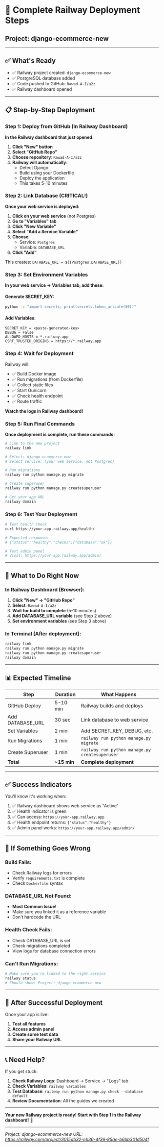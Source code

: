 # 🚀 Complete Railway Deployment Steps
## Project: django-ecommerce-new

---

## ✅ What's Ready

- ✅ Railway project created: `django-ecommerce-new`
- ✅ PostgreSQL database added
- ✅ Code pushed to GitHub: `Rawad-A-I/a2z`
- ✅ Railway dashboard opened

---

## 📋 Step-by-Step Deployment

### Step 1: Deploy from GitHub (In Railway Dashboard)

**In the Railway dashboard that just opened:**

1. **Click "New" button**
2. **Select "GitHub Repo"**
3. **Choose repository**: `Rawad-A-I/a2z`
4. **Railway will automatically**:
   - Detect Django
   - Build using your Dockerfile
   - Deploy the application
   - This takes 5-10 minutes

### Step 2: Link Database (CRITICAL!)

**Once your web service is deployed:**

1. **Click on your web service** (not Postgres)
2. **Go to "Variables" tab**
3. **Click "New Variable"**
4. **Select "Add a Service Variable"**
5. **Choose**:
   - Service: `Postgres`
   - Variable: `DATABASE_URL`
6. **Click "Add"**

This creates: `DATABASE_URL = ${{Postgres.DATABASE_URL}}`

### Step 3: Set Environment Variables

**In your web service → Variables tab, add these:**

#### Generate SECRET_KEY:
```bash
python -c "import secrets; print(secrets.token_urlsafe(50))"
```

#### Add Variables:
```
SECRET_KEY = <paste-generated-key>
DEBUG = False
ALLOWED_HOSTS = *.railway.app
CSRF_TRUSTED_ORIGINS = https://*.railway.app
```

### Step 4: Wait for Deployment

Railway will:
- ✅ Build Docker image
- ✅ Run migrations (from Dockerfile)
- ✅ Collect static files
- ✅ Start Gunicorn
- ✅ Check health endpoint
- ✅ Route traffic

**Watch the logs in Railway dashboard!**

### Step 5: Run Final Commands

**Once deployment is complete, run these commands:**

```bash
# Link to the new project
railway link

# Select: django-ecommerce-new
# Select service: (your web service, not Postgres)

# Run migrations
railway run python manage.py migrate

# Create superuser
railway run python manage.py createsuperuser

# Get your app URL
railway domain
```

### Step 6: Test Your Deployment

```bash
# Test health check
curl https://your-app.railway.app/health/

# Expected response:
# {"status":"healthy","checks":{"database":"ok"}}

# Test admin panel
# Visit: https://your-app.railway.app/admin/
```

---

## 🎯 What to Do Right Now

### **In Railway Dashboard (Browser):**

1. **Click "New" → "GitHub Repo"**
2. **Select**: `Rawad-A-I/a2z`
3. **Wait for build to complete** (5-10 minutes)
4. **Add DATABASE_URL variable** (see Step 2 above)
5. **Set environment variables** (see Step 3 above)

### **In Terminal (After deployment):**

```bash
railway link
railway run python manage.py migrate
railway run python manage.py createsuperuser
railway domain
```

---

## 📊 Expected Timeline

| Step | Duration | What Happens |
|------|----------|--------------|
| GitHub Deploy | 5-10 min | Railway builds and deploys |
| Add DATABASE_URL | 30 sec | Link database to web service |
| Set Variables | 2 min | Add SECRET_KEY, DEBUG, etc. |
| Run Migrations | 1 min | `railway run python manage.py migrate` |
| Create Superuser | 1 min | `railway run python manage.py createsuperuser` |
| **Total** | **~15 min** | **Complete deployment** |

---

## ✅ Success Indicators

You'll know it's working when:

1. ✅ Railway dashboard shows web service as "Active"
2. ✅ Health indicator is green
3. ✅ Can access: `https://your-app.railway.app`
4. ✅ Health endpoint returns: `{"status":"healthy"}`
5. ✅ Admin panel works: `https://your-app.railway.app/admin/`

---

## 🚨 If Something Goes Wrong

### Build Fails:
- Check Railway logs for errors
- Verify `requirements.txt` is complete
- Check `Dockerfile` syntax

### DATABASE_URL Not Found:
- **Most Common Issue!**
- Make sure you linked it as a reference variable
- Don't hardcode the URL

### Health Check Fails:
- Check DATABASE_URL is set
- Check migrations completed
- View logs for database connection errors

### Can't Run Migrations:
```bash
# Make sure you're linked to the right service
railway status
# Should show: Project: django-ecommerce-new
```

---

## 🎉 After Successful Deployment

Once your app is live:

1. **Test all features**
2. **Access admin panel**
3. **Create some test data**
4. **Share your Railway URL**

---

## 📞 Need Help?

If you get stuck:

1. **Check Railway Logs**: Dashboard → Service → "Logs" tab
2. **Check Variables**: `railway variables`
3. **Test Database**: `railway run python manage.py check --database default`
4. **Review Documentation**: All the guides we created

---

**Your new Railway project is ready! Start with Step 1 in the Railway dashboard!** 🚀

---

*Project: django-ecommerce-new*
*URL: https://railway.com/project/3015db32-eb36-4f36-85ae-b6bb301d504f*
